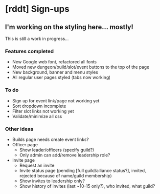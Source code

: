 # [rddt] Sign-ups
## I'm working on the styling here... mostly!

This is still a work in progress...

### Features completed
* New Google web font, refactored all fonts
* Moved new dungeon/build/slot/event buttons to the top of the page
* New background, banner and menu styles
* All regular user pages styled (tabs now working)

### To do
* Sign up for event link/page not working yet
* Sort dropdown incomplete
* Filter slot links not working yet
* Validate/minimize all css

### Other ideas
* Builds page needs create event links?
* Officer page
    * Show leader/officers (specify guild?)
    * Only admin can add/remove leadership role?
* Invite page
    * Request an invite
    * Invite status page (pending [full guild/alliance status?], invited, rejected because of name/guild membership)
    * Show invites to leadership only?
    * Show history of invites (last ~10-15 only?), who invited, what guild?

